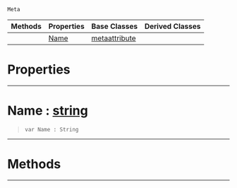  `Meta`

|Methods|Properties|Base Classes|Derived Classes|
|---|---|---|---|
| |[ Name](https://github.com/dragonCASTjosh/PlasmaDocs/blob/master/code_reference/class_reference/metagroup.markdown#name-plasma-engine-documen)|[metaattribute](https://github.com/dragonCASTjosh/PlasmaDocs/blob/master/code_reference/class_reference/metaattribute.markdown)| |


 #  Properties


---  
 #  Name : [string](https://github.com/dragonCASTjosh/PlasmaDocs/blob/master/code_reference/lightning_base_types/string.markdown)

> 
> ``` lang=cpp, name=Lightning
> var Name : String


---  
 #  Methods


---  
 

 